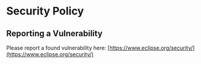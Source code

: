 # Security Policy

## Reporting a Vulnerability

Please report a found vulnerability here:
[https://www.eclipse.org/security/](https://www.eclipse.org/security/)
